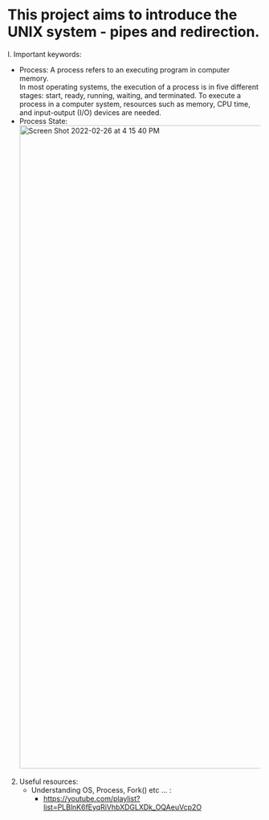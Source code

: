 # This project aims to introduce the UNIX system - pipes and redirection.

I. Important keywords:
  * Process:
    A process refers to an executing program in computer memory. <br>
In most operating systems, the execution of a process is in five different stages: start, ready, running, waiting, and terminated. To execute a process in a computer system, resources such as memory, CPU time, and input-output (I/O) devices are needed.
* Process State:<br>
	<img width="1279" alt="Screen Shot 2022-02-26 at 4 15 40 PM" src="https://user-images.githubusercontent.com/95033881/155848544-61bec2de-62e4-494f-8fbd-d3cb1bfab274.png">


2. Useful resources:
	* Understanding OS, Process, Fork() etc ... :
	   * https://youtube.com/playlist?list=PLBlnK6fEyqRiVhbXDGLXDk_OQAeuVcp2O
